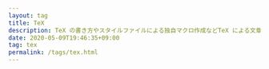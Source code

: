 ```yaml
---
layout: tag
title: TeX
description: TeX の書き方やスタイルファイルによる独自マクロ作成などTeX による文章作成のための記事です。
date: 2020-05-09T19:46:35+09:00
tag: tex
permalink: /tags/tex.html
---
```


